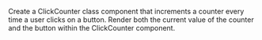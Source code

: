 Create a ClickCounter class component that increments a counter every time a user clicks on a button. Render both the current value of the counter and the button within the ClickCounter component. 